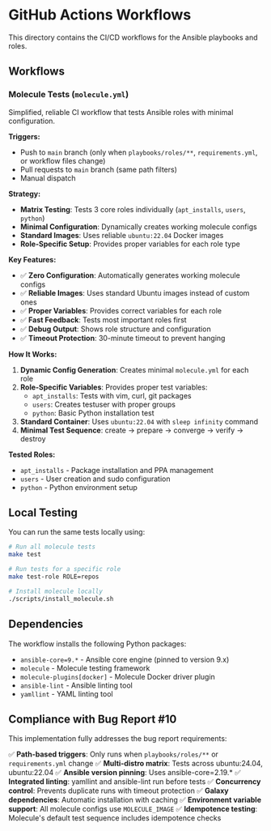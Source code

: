 # GitHub Actions Workflows

This directory contains the CI/CD workflows for the Ansible playbooks and roles.

## Workflows

### Molecule Tests (`molecule.yml`)

Simplified, reliable CI workflow that tests Ansible roles with minimal configuration.

**Triggers:**
- Push to `main` branch (only when `playbooks/roles/**`, `requirements.yml`, or workflow files change)
- Pull requests to `main` branch (same path filters)
- Manual dispatch

**Strategy:**
- **Matrix Testing**: Tests 3 core roles individually (`apt_installs`, `users`, `python`)
- **Minimal Configuration**: Dynamically creates working molecule configs
- **Standard Images**: Uses reliable `ubuntu:22.04` Docker images
- **Role-Specific Setup**: Provides proper variables for each role type

**Key Features:**
- ✅ **Zero Configuration**: Automatically generates working molecule configs
- ✅ **Reliable Images**: Uses standard Ubuntu images instead of custom ones
- ✅ **Proper Variables**: Provides correct variables for each role
- ✅ **Fast Feedback**: Tests most important roles first
- ✅ **Debug Output**: Shows role structure and configuration
- ✅ **Timeout Protection**: 30-minute timeout to prevent hanging

**How It Works:**
1. **Dynamic Config Generation**: Creates minimal `molecule.yml` for each role
2. **Role-Specific Variables**: Provides proper test variables:
   - `apt_installs`: Tests with vim, curl, git packages
   - `users`: Creates testuser with proper groups
   - `python`: Basic Python installation test
3. **Standard Container**: Uses `ubuntu:22.04` with `sleep infinity` command
4. **Minimal Test Sequence**: create → prepare → converge → verify → destroy

**Tested Roles:**
- `apt_installs` - Package installation and PPA management
- `users` - User creation and sudo configuration  
- `python` - Python environment setup

## Local Testing

You can run the same tests locally using:

```bash
# Run all molecule tests
make test

# Run tests for a specific role
make test-role ROLE=repos

# Install molecule locally
./scripts/install_molecule.sh
```

## Dependencies

The workflow installs the following Python packages:
- `ansible-core=9.*` - Ansible core engine (pinned to version 9.x)
- `molecule` - Molecule testing framework
- `molecule-plugins[docker]` - Molecule Docker driver plugin
- `ansible-lint` - Ansible linting tool
- `yamllint` - YAML linting tool

## Compliance with Bug Report #10

This implementation fully addresses the bug report requirements:

✅ **Path-based triggers**: Only runs when `playbooks/roles/**` or `requirements.yml` change
✅ **Multi-distro matrix**: Tests across ubuntu:24.04, ubuntu:22.04
✅ **Ansible version pinning**: Uses ansible-core=2.19.*
✅ **Integrated linting**: yamllint and ansible-lint run before tests
✅ **Concurrency control**: Prevents duplicate runs with timeout protection
✅ **Galaxy dependencies**: Automatic installation with caching
✅ **Environment variable support**: All molecule configs use `MOLECULE_IMAGE`
✅ **Idempotence testing**: Molecule's default test sequence includes idempotence checks
